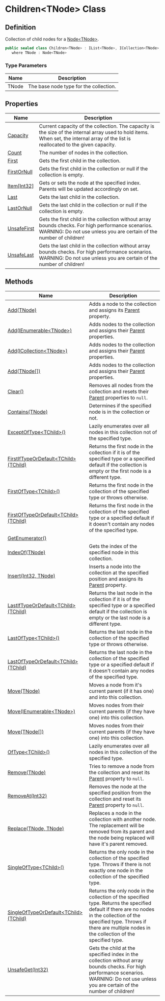 # Children&lt;TNode&gt; Class
## Definition

Collection of child nodes for a [Node&lt;TNode&gt;](MrKWatkins.Ast.Node-1.md).

```c#
public sealed class Children<TNode> : IList<TNode>, ICollection<TNode>, IEnumerable<TNode>, IEnumerable
   where TNode : Node<TNode>
```

### Type Parameters

| Name | Description |
| ---- | ----------- |
| TNode | The base node type for the collection. |

## Properties

| Name | Description |
| ---- | ----------- |
| [Capacity](MrKWatkins.Ast.Children-1.Capacity.md) | Current capacity of the collection. The capacity is the size of the internal array used to hold items. When set, the internal array of the list is reallocated to the given capacity. |
| [Count](MrKWatkins.Ast.Children-1.Count.md) | The number of nodes in the collection. |
| [First](MrKWatkins.Ast.Children-1.First.md) | Gets the first child in the collection. |
| [FirstOrNull](MrKWatkins.Ast.Children-1.FirstOrNull.md) | Gets the first child in the collection or null if the collection is empty. |
| [Item[Int32]](MrKWatkins.Ast.Children-1.Item.md) | Gets or sets the node at the specified index. Parents will be updated accordingly on set. |
| [Last](MrKWatkins.Ast.Children-1.Last.md) | Gets the last child in the collection. |
| [LastOrNull](MrKWatkins.Ast.Children-1.LastOrNull.md) | Gets the last child in the collection or null if the collection is empty. |
| [UnsafeFirst](MrKWatkins.Ast.Children-1.UnsafeFirst.md) | Gets the first child in the collection without array bounds checks. For high performance scenarios. WARNING: Do not use unless you are certain of the number of children! |
| [UnsafeLast](MrKWatkins.Ast.Children-1.UnsafeLast.md) | Gets the last child in the collection without array bounds checks. For high performance scenarios. WARNING: Do not use unless you are certain of the number of children! |

## Methods

| Name | Description |
| ---- | ----------- |
| [Add(TNode)](MrKWatkins.Ast.Children-1.Add.md#mrkwatkins-ast-children-1-add(-0)) | Adds a node to the collection and assigns its [Parent](MrKWatkins.Ast.Node-1.Parent.md) property. |
| [Add(IEnumerable&lt;TNode&gt;)](MrKWatkins.Ast.Children-1.Add.md#mrkwatkins-ast-children-1-add(system-collections-generic-ienumerable((-0)))) | Adds nodes to the collection and assigns their [Parent](MrKWatkins.Ast.Node-1.Parent.md) properties. |
| [Add(ICollection&lt;TNode&gt;)](MrKWatkins.Ast.Children-1.Add.md#mrkwatkins-ast-children-1-add(system-collections-generic-icollection((-0)))) | Adds nodes to the collection and assigns their [Parent](MrKWatkins.Ast.Node-1.Parent.md) properties. |
| [Add(TNode\[\])](MrKWatkins.Ast.Children-1.Add.md#mrkwatkins-ast-children-1-add(-0())) | Adds nodes to the collection and assigns their [Parent](MrKWatkins.Ast.Node-1.Parent.md) properties. |
| [Clear()](MrKWatkins.Ast.Children-1.Clear.md) | Removes all nodes from the collection and resets their [Parent](MrKWatkins.Ast.Node-1.Parent.md) properties to `null`. |
| [Contains(TNode)](MrKWatkins.Ast.Children-1.Contains.md) | Determines if the specified node is in the collection or not. |
| [ExceptOfType&lt;TChild&gt;()](MrKWatkins.Ast.Children-1.ExceptOfType.md) | Lazily enumerates over all nodes in this collection not of the specified type. |
| [FirstIfTypeOrDefault&lt;TChild&gt;(TChild)](MrKWatkins.Ast.Children-1.FirstIfTypeOrDefault.md) | Returns the first node in the collection if it is of the specified type or a specified default if the collection is empty or the first node is a different type. |
| [FirstOfType&lt;TChild&gt;()](MrKWatkins.Ast.Children-1.FirstOfType.md) | Returns the first node in the collection of the specified type or throws otherwise. |
| [FirstOfTypeOrDefault&lt;TChild&gt;(TChild)](MrKWatkins.Ast.Children-1.FirstOfTypeOrDefault.md) | Returns the first node in the collection of the specified type or a specified default if it doesn&#39;t contain any nodes of the specified type. |
| [GetEnumerator()](MrKWatkins.Ast.Children-1.GetEnumerator.md) |  |
| [IndexOf(TNode)](MrKWatkins.Ast.Children-1.IndexOf.md) | Gets the index of the specified node in this collection. |
| [Insert(Int32, TNode)](MrKWatkins.Ast.Children-1.Insert.md) | Inserts a node into the collection at the specified position and assigns its [Parent](MrKWatkins.Ast.Node-1.Parent.md) property. |
| [LastIfTypeOrDefault&lt;TChild&gt;(TChild)](MrKWatkins.Ast.Children-1.LastIfTypeOrDefault.md) | Returns the last node in the collection if it is of the specified type or a specified default if the collection is empty or the last node is a different type. |
| [LastOfType&lt;TChild&gt;()](MrKWatkins.Ast.Children-1.LastOfType.md) | Returns the last node in the collection of the specified type or throws otherwise. |
| [LastOfTypeOrDefault&lt;TChild&gt;(TChild)](MrKWatkins.Ast.Children-1.LastOfTypeOrDefault.md) | Returns the last node in the collection of the specified type or a specified default if it doesn&#39;t contain any nodes of the specified type. |
| [Move(TNode)](MrKWatkins.Ast.Children-1.Move.md#mrkwatkins-ast-children-1-move(-0)) | Moves a node from it&#39;s current parent (if it has one) and into this collection. |
| [Move(IEnumerable&lt;TNode&gt;)](MrKWatkins.Ast.Children-1.Move.md#mrkwatkins-ast-children-1-move(system-collections-generic-ienumerable((-0)))) | Moves nodes from their current parents (if they have one) into this collection. |
| [Move(TNode\[\])](MrKWatkins.Ast.Children-1.Move.md#mrkwatkins-ast-children-1-move(-0())) | Moves nodes from their current parents (if they have one) into this collection. |
| [OfType&lt;TChild&gt;()](MrKWatkins.Ast.Children-1.OfType.md) | Lazily enumerates over all nodes in this collection of the specified type. |
| [Remove(TNode)](MrKWatkins.Ast.Children-1.Remove.md) | Tries to remove a node from the collection and reset its [Parent](MrKWatkins.Ast.Node-1.Parent.md) property to `null`. |
| [RemoveAt(Int32)](MrKWatkins.Ast.Children-1.RemoveAt.md) | Removes the node at the specified position from the collection and reset its [Parent](MrKWatkins.Ast.Node-1.Parent.md) property to `null`. |
| [Replace(TNode, TNode)](MrKWatkins.Ast.Children-1.Replace.md) | Replaces a node in the collection with another node. The replacement will be removed from its parent and the node being replaced will have it&#39;s parent removed. |
| [SingleOfType&lt;TChild&gt;()](MrKWatkins.Ast.Children-1.SingleOfType.md) | Returns the only node in the collection of the specified type. Throws if there is not exactly one node in the collection of the specified type. |
| [SingleOfTypeOrDefault&lt;TChild&gt;(TChild)](MrKWatkins.Ast.Children-1.SingleOfTypeOrDefault.md) | Returns the only node in the collection of the specified type. Returns the specified default if there are no nodes in the collection of the specified type. Throws if there are multiple nodes in the collection of the specified type. |
| [UnsafeGet(Int32)](MrKWatkins.Ast.Children-1.UnsafeGet.md) | Gets the child at the specified index in the collection without array bounds checks. For high performance scenarios. WARNING: Do not use unless you are certain of the number of children! |

